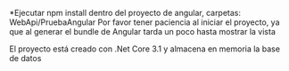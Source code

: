 *Ejecutar npm install dentro del proyecto de angular, carpetas: WebApi/PruebaAngular
Por favor tener paciencia al iniciar el proyecto, ya que al generar el bundle de Angular tarda un poco hasta mostrar la vista

El proyecto está creado con .Net Core 3.1 y almacena en memoria la base de datos

